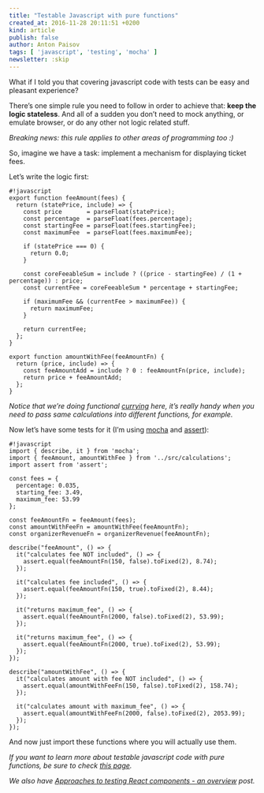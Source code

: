 ```yaml
---
title: "Testable Javascript with pure functions"
created_at: 2016-11-28 20:11:51 +0200
kind: article
publish: false
author: Anton Paisov
tags: [ 'javascript', 'testing', 'mocha' ]
newsletter: :skip
---
```


What if I told you that covering javascript code with tests can be easy and pleasant experience?

There’s one simple rule you need to follow in order to achieve that: **keep the logic stateless**.
And all of a sudden you don’t need to mock anything, or emulate browser, or do any other not logic related stuff.

<!-- more -->

_Breaking news: this rule applies to other areas of programming too :)_


So, imagine we have a task: implement a mechanism for displaying ticket fees.

Let’s write the logic first:

```
#!javascript
export function feeAmount(fees) {
  return (statePrice, include) => {
    const price       = parseFloat(statePrice);
    const percentage  = parseFloat(fees.percentage);
    const startingFee = parseFloat(fees.startingFee);
    const maximumFee  = parseFloat(fees.maximumFee);

    if (statePrice === 0) {
      return 0.0;
    }

    const coreFeeableSum = include ? ((price - startingFee) / (1 + percentage)) : price;
    const currentFee = coreFeeableSum * percentage + startingFee;

    if (maximumFee && (currentFee > maximumFee)) {
      return maximumFee;
    }

    return currentFee;
  };
}

export function amountWithFee(feeAmountFn) {
  return (price, include) => {
    const feeAmountAdd = include ? 0 : feeAmountFn(price, include);
    return price + feeAmountAdd;
  };
}
```

_Notice that we’re doing functional [currying](https://en.wikipedia.org/wiki/Currying) here, it’s really handy when you need to pass same calculations into different functions, for example._

Now let’s have some tests for it (I’m using [mocha](https://www.npmjs.com/package/mocha) and [assert](https://www.npmjs.com/package/assert)):

```
#!javascript
import { describe, it } from 'mocha';
import { feeAmount, amountWithFee } from '../src/calculations';
import assert from 'assert';

const fees = {
  percentage: 0.035,
  starting_fee: 3.49,
  maximum_fee: 53.99
};

const feeAmountFn = feeAmount(fees);
const amountWithFeeFn = amountWithFee(feeAmountFn);
const organizerRevenueFn = organizerRevenue(feeAmountFn);

describe("feeAmount", () => {
  it("calculates fee NOT included", () => {
    assert.equal(feeAmountFn(150, false).toFixed(2), 8.74);
  });

  it("calculates fee included", () => {
    assert.equal(feeAmountFn(150, true).toFixed(2), 8.44);
  });

  it("returns maximum_fee", () => {
    assert.equal(feeAmountFn(2000, false).toFixed(2), 53.99);
  });

  it("returns maximum_fee", () => {
    assert.equal(feeAmountFn(2000, true).toFixed(2), 53.99);
  });
});

describe("amountWithFee", () => {
  it("calculates amount with fee NOT included", () => {
    assert.equal(amountWithFeeFn(150, false).toFixed(2), 158.74);
  });

  it("calculates amount with maximum_fee", () => {
    assert.equal(amountWithFeeFn(2000, false).toFixed(2), 2053.99);
  });
});
```

And now just import these functions where you will actually use them.

_If you want to learn more about testable javascript code with pure functions, be sure to check [this page](http://redux.js.org/docs/recipes/WritingTests.html)._

_We also have [Approaches to testing React components - an overview](http://reactkungfu.com/2015/07/approaches-to-testing-react-components-an-overview/) post._
